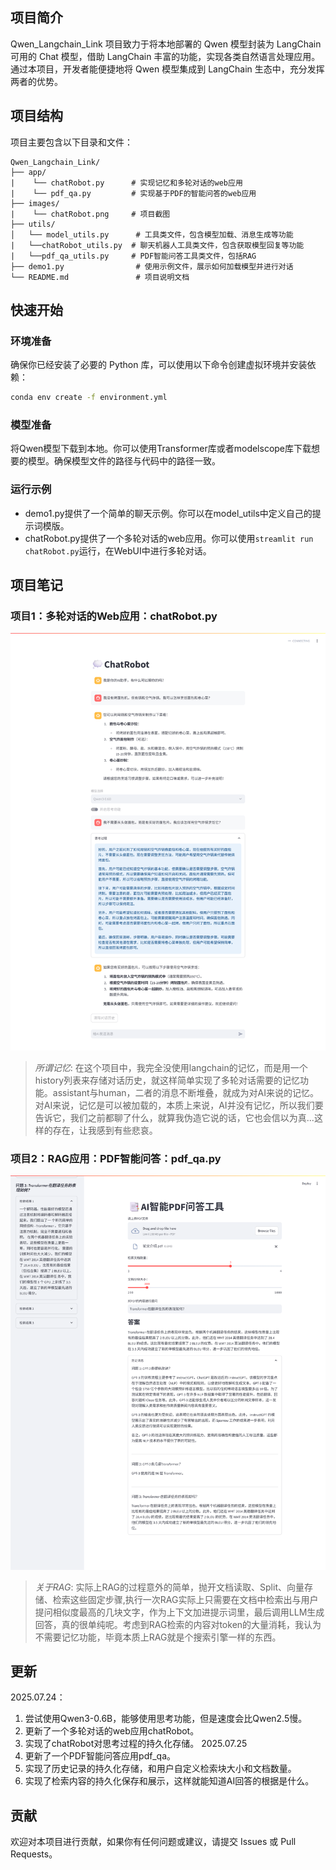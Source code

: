 ## 项目简介
Qwen_Langchain_Link 项目致力于将本地部署的 Qwen 模型封装为 LangChain 可用的 Chat 模型，借助 LangChain 丰富的功能，实现各类自然语言处理应用。通过本项目，开发者能便捷地将 Qwen 模型集成到 LangChain 生态中，充分发挥两者的优势。

## 项目结构
项目主要包含以下目录和文件：
```
Qwen_Langchain_Link/
├── app/
|    └── chatRobot.py      # 实现记忆和多轮对话的web应用
|    └── pdf_qa.py         # 实现基于PDF的智能问答的web应用
├── images/
|    └── chatRobot.png     # 项目截图
├── utils/
│   └── model_utils.py      # 工具类文件，包含模型加载、消息生成等功能
|   └──chatRobot_utils.py  # 聊天机器人工具类文件，包含获取模型回复等功能
|   └──pdf_qa_utils.py     # PDF智能问答工具类文件，包括RAG
├── demo1.py                # 使用示例文件，展示如何加载模型并进行对话
└── README.md               # 项目说明文档
```
## 快速开始
### 环境准备
确保你已经安装了必要的 Python 库，可以使用以下命令创建虚拟环境并安装依赖：
```bash
conda env create -f environment.yml
```
### 模型准备
将Qwen模型下载到本地。你可以使用Transformer库或者modelscope库下载想要的模型。确保模型文件的路径与代码中的路径一致。

### 运行示例
- demo1.py提供了一个简单的聊天示例。你可以在model_utils中定义自己的提示词模版。
- chatRobot.py提供了一个多轮对话的web应用。你可以使用`streamlit run chatRobot.py`运行，在WebUI中进行多轮对话。

## 项目笔记
### 项目1：多轮对话的Web应用：chatRobot.py

<img src="screenshot/chatrobot.png" >

> *所谓记忆*:
在这个项目中，我完全没使用langchain的记忆，而是用一个history列表来存储对话历史，就这样简单实现了多轮对话需要的记忆功能。assistant与human，二者的消息不断堆叠，就成为对AI来说的记忆。对AI来说，记忆是可以被加载的，本质上来说，AI并没有记忆，所以我们要告诉它，我们之前都聊了什么，就算我伪造它说的话，它也会信以为真...这样的存在，让我感到有些悲哀。
### 项目2：RAG应用：PDF智能问答：pdf_qa.py

<img src="screenshot/pdf_qa.png">

>*关于RAG*:
实际上RAG的过程意外的简单，抛开文档读取、Split、向量存储、检索这些固定步骤,执行一次RAG实际上只需要在文档中检索出与用户提问相似度最高的几块文字，作为上下文加进提示词里，最后调用LLM生成回答，真的很单纯呢。考虑到RAG检索的内容对token的大量消耗，我认为不需要记忆功能，毕竟本质上RAG就是个搜索引擎一样的东西。
## 更新
2025.07.24：
1. 尝试使用Qwen3-0.6B，能够使用思考功能，但是速度会比Qwen2.5慢。
2. 更新了一个多轮对话的web应用chatRobot。
3. 实现了chatRobot对思考过程的持久化存储。
2025.07.25
1. 更新了一个PDF智能问答应用pdf_qa。
2. 实现了历史记录的持久化存储，和用户自定义检索块大小和文档数量。
3. 实现了检索内容的持久化保存和展示，这样就能知道AI回答的根据是什么。


## 贡献
欢迎对本项目进行贡献，如果你有任何问题或建议，请提交 Issues 或 Pull Requests。
